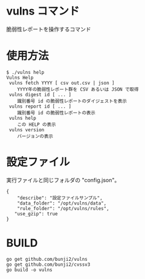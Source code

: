 # vulns コマンド

脆弱性レポートを操作するコマンド

# 使用方法

```
$ ./vulns help
Vulns Help
 vulns fetch YYYY [ csv out.csv | json ]
    YYYY年の脆弱性レポート群を CSV あるいは JSON で取得
 vulns digest id [ ... ]
    識別番号 id の脆弱性レポートのダイジェストを表示
 vulns report id [ ... ]
    識別番号 id の脆弱性レポートの表示
 vulns help
    この HELP の表示
 vulns version
    バージョンの表示
```

# 設定ファイル

実行ファイルと同じフォルダの "config.json"。

```
{
	"describe": "設定ファイルサンプル",
	"data_folder": "/opt/vulns/data",
	"rule_folder": "/opt/vulns/rules",
   "use_gzip": true
}
```

# BUILD

```
go get github.com/bunji2/vulns
go get github.com/bunji2/cvssv3
go build -o vulns
```
